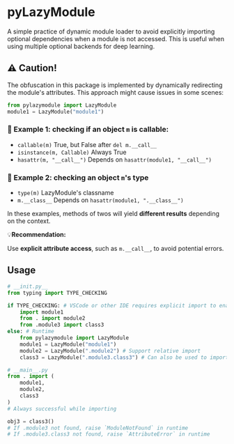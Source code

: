 # pyLazyModule
A simple practice of dynamic module loader to avoid explicitly importing optional dependencies when a module is not accessed. This is useful when using multiple optional backends for deep learning.

## ⚠️ **Caution!**

The obfuscation in this package is implemented by dynamically redirecting the module's attributes. This approach might cause issues in some scenes:

```python
from pylazymodule import LazyModule
module1 = LazyModule("module1")
```

### 📌 Example 1: checking if an object `m` is callable:
- `callable(m)` True, but False after `del m.__call__`
- `isinstance(m, Callable)` Always True
- `hasattr(m, "__call__")` Depends on `hasattr(module1, "__call__")`

### 📌 Example 2: checking an object `m`'s type
- `type(m)` LazyModule's classname
- `m.__class__` Depends on `hasattr(module1, ".__class__")`

In these examples, methods of twos will yield **different results** depending on the context.

💡**Recommendation:**

Use **explicit attribute access**, such as `m.__call__`, to avoid potential errors. 

## Usage

```python
# __init.py__
from typing import TYPE_CHECKING

if TYPE_CHECKING: # VSCode or other IDE requires explicit import to enable code-completion
    import module1
    from . import module2
    from .module3 import class3
else: # Runtime
    from pylazymodule import LazyModule
    module1 = LazyModule("module1")
    module2 = LazyModule(".module2") # Support relative import
    class3 = LazyModule(".module3.class3") # Can also be used to import attr

# __main__.py
from . import (
    module1,
    module2,
    class3
)
# Always successful while importing

obj3 = class3()
# If .module3 not found, raise `ModuleNotFound` in runtime
# If .module3.class3 not found, raise `AttributeError` in runtime
```